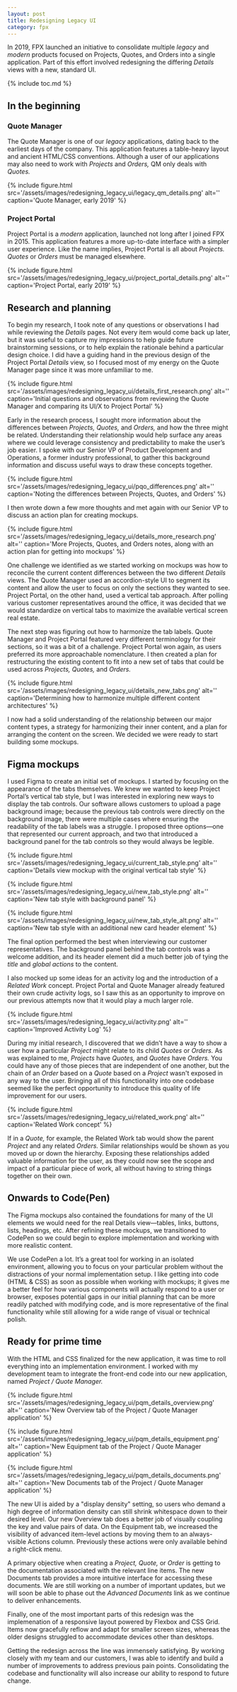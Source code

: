 ```yaml
---
layout: post
title: Redesigning Legacy UI
category: fpx
---
```


In 2019, FPX launched an initiative to consolidate multiple *legacy* and
*modern* products focused on Projects, Quotes, and Orders into a single
application. Part of this effort involved redesigning the differing *Details*
views with a new, standard UI.

{% include toc.md %}

## In the beginning

### Quote Manager

The Quote Manager is one of our *legacy* applications, dating back to the
earliest days of the company. This application features a table-heavy layout and
ancient HTML/CSS conventions. Although a user of our applications may also need
to work with *Projects* and *Orders,* QM only deals with *Quotes.*

{% include figure.html
src='/assets/images/redesigning_legacy_ui/legacy_qm_details.png' alt=''
caption='Quote Manager, early 2019' %}

### Project Portal

Project Portal is a *modern* application, launched not long after I joined FPX
in 2015. This application features a more up-to-date interface with a simpler
user experience. Like the name implies, Project Portal is all about *Projects.*
*Quotes* or *Orders* must be managed elsewhere.

{% include figure.html
src='/assets/images/redesigning_legacy_ui/project_portal_details.png' alt=''
caption='Project Portal, early 2019' %}

## Research and planning

To begin my research, I took note of any questions or observations I had while
reviewing the *Details* pages. Not every item would come back up later, but it
was useful to capture my impressions to help guide future brainstorming
sessions, or to help explain the rationale behind a particular design choice. I
did have a guiding hand in the previous design of the Project Portal *Details*
view, so I focused most of my energy on the Quote Manager page since it was more
unfamiliar to me.

{% include figure.html
src='/assets/images/redesigning_legacy_ui/details_first_research.png' alt=''
caption='Initial questions and observations from reviewing the Quote Manager and
comparing its UI/X to Project Portal' %}

Early in the research process, I sought more information about the differences
between *Projects, Quotes,* and *Orders,* and how the three might be related.
Understanding their relationship would help surface any areas where we could
leverage consistency and predictability to make the user’s job easier. I spoke
with our Senior VP of Product Development and Operations, a former industry
professional, to gather this background information and discuss useful ways to
draw these concepts together.

{% include figure.html
src='/assets/images/redesigning_legacy_ui/pqo_differences.png' alt=''
caption='Noting the differences between Projects, Quotes, and Orders' %}

I then wrote down a few more thoughts and met again with our Senior VP to
discuss an action plan for creating mockups.

{% include figure.html
src='/assets/images/redesigning_legacy_ui/details_more_research.png' alt=''
caption='More Projects, Quotes, and Orders notes, along with an action plan for
getting into mockups' %}

One challenge we identified as we started working on mockups was how to
reconcile the current content differences between the two different *Details*
views. The Quote Manager used an accordion-style UI to segment its content and
allow the user to focus on only the sections they wanted to see. Project Portal,
on the other hand, used a vertical tab approach. After polling various customer
representatives around the office, it was decided that we would standardize on
vertical tabs to maximize the available vertical screen real estate.

The next step was figuring out how to harmonize the tab labels. Quote Manager
and Project Portal featured very different terminology for their sections, so it
was a bit of a challenge. Project Portal won again, as users preferred its more
approachable nomenclature. I then created a plan for restructuring the existing
content to fit into a new set of tabs that could be used across *Projects,
Quotes,* and *Orders.*

{% include figure.html
src='/assets/images/redesigning_legacy_ui/details_new_tabs.png' alt=''
caption='Determining how to harmonize multiple different content architectures'
%}

I now had a solid understanding of the relationship between our major content
types, a strategy for harmonizing their inner content, and a plan for arranging
the content on the screen. We decided we were ready to start building some
mockups.

## Figma mockups

I used Figma to create an initial set of mockups. I started by focusing on the
appearance of the tabs themselves. We knew we wanted to keep Project Portal’s
vertical tab style, but I was interested in exploring new ways to display the
tab controls. Our software allows customers to upload a page background image;
because the previous tab controls were directly on the background image, there
were multiple cases where ensuring the readability of the tab labels was a
struggle. I proposed three options&mdash;one that represented our current
approach, and two that introduced a background panel for the tab controls so
they would always be legible.

{% include figure.html
src='/assets/images/redesigning_legacy_ui/current_tab_style.png' alt=''
caption='Details view mockup with the original vertical tab style' %}

{% include figure.html
src='/assets/images/redesigning_legacy_ui/new_tab_style.png' alt='' caption='New
tab style with background panel' %}

{% include figure.html
src='/assets/images/redesigning_legacy_ui/new_tab_style_alt.png' alt=''
caption='New tab style with an additional new card header element' %}

The final option performed the best when interviewing our customer
representatives. The background panel behind the tab controls was a welcome
addition, and its header element did a much better job of tying the *title* and
*global actions* to the content.

I also mocked up some ideas for an activity log and the introduction of a
*Related Work* concept. Project Portal and Quote Manager already featured their
own crude activity logs, so I saw this as an opportunity to improve on our
previous attempts now that it would play a much larger role.

{% include figure.html src='/assets/images/redesigning_legacy_ui/activity.png'
alt='' caption='Improved Activity Log' %}

During my initial research, I discovered that we didn’t have a way to show a
user how a particular *Project* might relate to its child *Quotes* or *Orders.*
As was explained to me, *Projects* have *Quotes,* and *Quotes* have *Orders.*
You could have any of those pieces that are independent of one another, but the
chain of an *Order* based on a *Quote* based on a *Project* wasn't exposed in
any way to the user. Bringing all of this functionality into one codebase seemed
like the perfect opportunity to introduce this quality of life improvement for
our users.

{% include figure.html
src='/assets/images/redesigning_legacy_ui/related_work.png' alt=''
caption='Related Work concept' %}

If in a *Quote,* for example, the Related Work tab would show the parent
*Project* and any related *Orders.* Similar relationships would be shown as you
moved up or down the hierarchy. Exposing these relationships added valuable
information for the user, as they could now see the scope and impact of a
particular piece of work, all without having to string things together on their
own.

## Onwards to Code(Pen)

The Figma mockups also contained the foundations for many of the UI elements we
would need for the real Details view&mdash;tables, links, buttons, lists,
headings, etc. After refining these mockups, we transitioned to CodePen so we
could begin to explore implementation and working with more realistic content.

We use CodePen a lot. It’s a great tool for working in an isolated environment,
allowing you to focus on your particular problem without the distractions of
your normal implementation setup. I like getting into code (HTML & CSS) as soon
as possible when working with mockups; it gives me a better feel for how various
components will actually respond to a user or browser, exposes potential gaps in
our initial planning that can be more readily patched with modifying code, and
is more representative of the final functionality while still allowing for a
wide range of visual or technical polish.

## Ready for prime time

With the HTML and CSS finalized for the new application, it was time to roll
everything into an implementation environment. I worked with my development team
to integrate the front-end code into our new application, named *Project / Quote
Manager.*

{% include figure.html
src='/assets/images/redesigning_legacy_ui/pqm_details_overview.png' alt=''
caption='New Overview tab of the Project / Quote Manager application' %}

{% include figure.html
src='/assets/images/redesigning_legacy_ui/pqm_details_equipment.png' alt=''
caption='New Equipment tab of the Project / Quote Manager application' %}

{% include figure.html
src='/assets/images/redesigning_legacy_ui/pqm_details_documents.png' alt=''
caption='New Documents tab of the Project / Quote Manager application' %}

The new UI is aided by a "display density" setting, so users who demand a high
degree of information density can still shrink whitespace down to their desired
level. Our new Overview tab does a better job of visually coupling the key and
value pairs of data. On the Equipment tab, we increased the visibility of
advanced item-level actions by moving them to an always-visible Actions column.
Previously these actions were only available behind a right-click menu.

A primary objective when creating a *Project, Quote,* or *Order* is getting to
the documentation associated with the relevant line items. The new Documents tab
provides a more intuitive interface for accessing these documents. We are still
working on a number of important updates, but we will soon be able to phase out
the *Advanced Documents* link as we continue to deliver enhancements.

Finally, one of the most important parts of this redesign was the implemenation
of a responsive layout powered by Flexbox and CSS Grid. Items now gracefully
reflow and adapt for smaller screen sizes, whereas the older designs struggled
to accommodate devices other than desktops.

Getting the redesign across the line was immensely satisfying. By working
closely with my team and our customers, I was able to identify and build a
number of improvements to address previous pain points. Consolidating the
codebase and functionality will also increase our ability to respond to future
change.